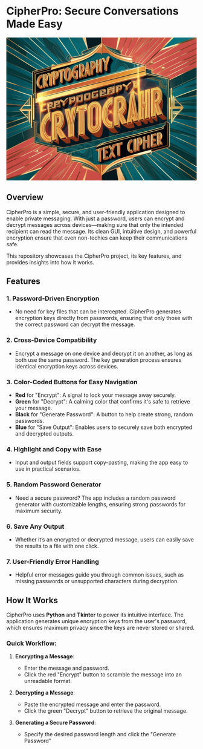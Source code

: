 # CipherPro: Secure Conversations Made Easy

![CipherPro Logo](images/cr.jpg)

## Overview

CipherPro is a simple, secure, and user-friendly application designed to enable private messaging. With just a password, users can encrypt and decrypt messages across devices—making sure that only the intended recipient can read the message. Its clean GUI, intuitive design, and powerful encryption ensure that even non-techies can keep their communications safe.

This repository showcases the CipherPro project, its key features, and provides insights into how it works.

## Features

### 1. **Password-Driven Encryption**
   - No need for key files that can be intercepted. CipherPro generates encryption keys directly from passwords, ensuring that only those with the correct password can decrypt the message.

### 2. **Cross-Device Compatibility**
   - Encrypt a message on one device and decrypt it on another, as long as both use the same password. The key generation process ensures identical encryption keys across devices.

### 3. **Color-Coded Buttons for Easy Navigation**
   - **Red** for "Encrypt": A signal to lock your message away securely.
   - **Green** for "Decrypt": A calming color that confirms it's safe to retrieve your message.
   - **Black** for "Generate Password": A button to help create strong, random passwords.
   - **Blue** for "Save Output": Enables users to securely save both encrypted and decrypted outputs.

### 4. **Highlight and Copy with Ease**
   - Input and output fields support copy-pasting, making the app easy to use in practical scenarios.

### 5. **Random Password Generator**
   - Need a secure password? The app includes a random password generator with customizable lengths, ensuring strong passwords for maximum security.

### 6. **Save Any Output**
   - Whether it’s an encrypted or decrypted message, users can easily save the results to a file with one click.

### 7. **User-Friendly Error Handling**
   - Helpful error messages guide you through common issues, such as missing passwords or unsupported characters during decryption.

## How It Works

CipherPro uses **Python** and **Tkinter** to power its intuitive interface. The application generates unique encryption keys from the user's password, which ensures maximum privacy since the keys are never stored or shared.

### Quick Workflow:

1. **Encrypting a Message**:
   - Enter the message and password.
   - Click the red "Encrypt" button to scramble the message into an unreadable format.

2. **Decrypting a Message**:
   - Paste the encrypted message and enter the password.
   - Click the green "Decrypt" button to retrieve the original message.

3. **Generating a Secure Password**:
   - Specify the desired password length and click the "Generate Password"
